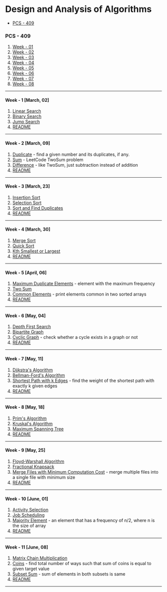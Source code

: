 # Design and Analysis of Algorithms

- [PCS - 409](#pcs---409)

[//]: # (- [TCS - 409])

### PCS - 409

1. [Week - 01](#week---1-march-02)
2. [Week - 02](#week---2-march-09)
3. [Week - 03](#week---3-march-23)
4. [Week - 04](#week---4-march-30)
5. [Week - 05](#week---5-april-06)
6. [Week - 06](#week---6-may-04)
7. [Week - 07](#week---7-may-11)
8. [Week - 08](#week---8-may-18)
---

#### Week - 1 [March, 02]

1. [Linear Search](/PCS-409/Week_1/linear_search.cpp)
2. [Binary Search](/PCS-409/Week_1/binary_search.cpp)
3. [Jump Search](/PCS-409/Week_1/jump_search.cpp)
4. [README](/PCS-409/Week_1/README.md)

---

#### Week - 2 [March, 09]

1. [Duplicate](/PCS-409/Week_2/search_dup_count.cpp) - find a given number and its duplicates, if any.
2. [Sum](/PCS-409/Week_2/two_sum.cpp) - LeetCode TwoSum problem
3. [Difference](/PCS-409/Week_2/two_diff.cpp) - like TwoSum, just subtraction instead of addition
4. [README](/PCS-409/Week_2/README.md)

---

#### Week - 3 [March, 23]

1. [Insertion Sort](/PCS-409/Week_3/insertion_sort.cpp)
2. [Selection Sort](/PCS-409/Week_3/selection_sort.cpp)
3. [Sort and Find Duplicates](/PCS-409/Week_3/sort_and_duplicate.cpp)
4. [README](/PCS-409/Week_3/README.md)

---

#### Week - 4 [March, 30]

1. [Merge Sort](/PCS-409/Week_4/merge_sort.cpp)
2. [Quick Sort](/PCS-409/Week_4/quick_sort.cpp)
3. [Kth Smallest or Largest](/PCS-409/Week_4/Kth.cpp)
4. [README](/PCS-409/Week_4/README.md)

---

#### Week - 5 [April, 06]

1. [Maximum Duplicate Elements](/PCS-409/Week_5/max_dup_elements.cpp) - element with the maximum frequency
2. [Two Sum](/PCS-409/Week_5/two_sum.cpp)
3. [Common Elements](/PCS-409/Week_5/common_elements.cpp) - print elements common in two sorted arrays
4. [README](/PCS-409/Week_5/README.md)

---

#### Week - 6 [May, 04]

1. [Depth First Search](/PCS-409/Week_6/dfs.cpp)
2. [Bipartite Graph](/PCS-409/Week_6/bipartite_graph.cpp)
3. [Cyclic Graph](/PCS-409/Week_6/has_cycle.cpp) - check whether a cycle exists in a graph or not
4. [README](/PCS-409/Week_6/README.md)
---

#### Week - 7 [May, 11]

1. [Dijkstra's Algorithm](/PCS-409/Week_7/Dijkstras.cpp)
2. [Bellman-Ford's Algorithm](/PCS-409/Week_7/bellmanFord.cpp)
3. [Shortest Path with k Edges](/PCS-409/Week_7/shortest_k.cpp) - find the weight of the shortest path with exactly k given edges
4. [README](/PCS-409/Week_7/README.md)
---

#### Week - 8 [May, 18]

1. [Prim's Algorithm](/PCS-409/Week_8/prims.cpp)
2. [Kruskal's Algorithm](/PCS-409/Week_8/kruskals.cpp)
3. [Maximum Spanning Tree](/PCS-409/Week_8/max_spanning.cpp)
4. [README](/PCS-409/Week_8/README.md)
---

#### Week - 9 [May, 25]

1. [Floyd-Warshall Algorithm](/PCS-409/Week_9/floydwarshall.cpp)
2. [Fractional Knapsack](/PCS-409/Week_9/fractional_knapsack.cpp)
3. [Merge Files with Minimum Computation Cost](/PCS-409/Week_9/min_comp.cpp) - merge multiple files into a single file with minimum size
4. [README](/PCS-409/Week_9/README.md)
---

#### Week - 10 [June, 01]

1. [Activity Selection](/PCS-409/Week_10/max_activities.cpp)
2. [Job Scheduling](/PCS-409/Week_10/max_tasks.cpp)
3. [Majority Element](/PCS-409/Week_10/majority_element.cpp) - an element that has a frequency of n/2, where n is the size of array
4. [README](/PCS-409/Week_10/README.md)
---

#### Week - 11 [June, 08]

1. [Matrix Chain Multiplication](/PCS-409/Week_11/matrix_mul.cpp)
2. [Coins](/PCS-409/Week_11/coins.cpp) - find total number of ways such that sum of coins is equal to given target value
3. [Subset Sum](/PCS-409/Week_11/subset.cpp) - sum of elements in both subsets is same
4. [README](/PCS-409/Week_11/README.md)
---